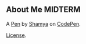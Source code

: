 About Me MIDTERM
----------------


A [Pen](https://codepen.io/szindani1/pen/QPperj) by [Shamya](https://codepen.io/szindani1) on [CodePen](https://codepen.io).

[License](https://codepen.io/szindani1/pen/QPperj/license).